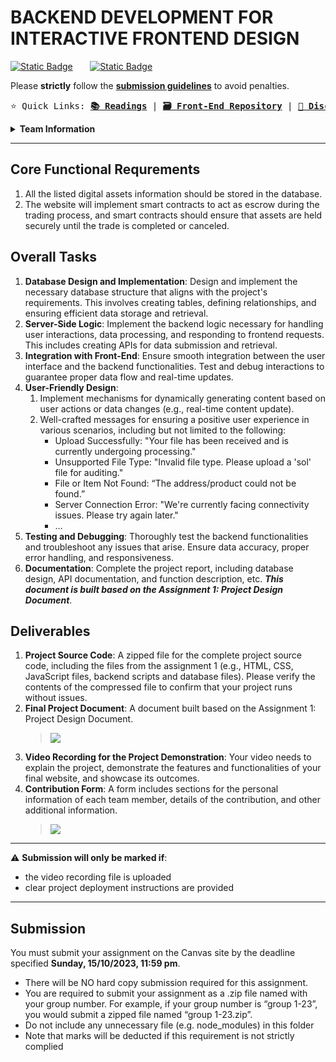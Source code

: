 # BACKEND DEVELOPMENT FOR INTERACTIVE FRONTEND DESIGN
<p><a target="_blank" href="https://swinburne.instructure.com/courses/52786/assignments/566492"><img alt="Static Badge" src="https://img.shields.io/badge/Portal-Assignment_2_for_Group_sest_1-white?style=for-the-badge&color=e72429"></a>&nbsp;&nbsp;&nbsp;&nbsp;&nbsp;&nbsp;&nbsp;<a href="https://github.com/COS30049/cos30049_backend"><img alt="Static Badge" src="https://img.shields.io/badge/Deadline-%09Sunday%2C_15%2F10%2F2023%2C_11%3A59_pm-white?style=for-the-badge&color=936dd4">
</a>
</p>

Please **strictly** follow the **[submission guidelines](#submission)** to avoid penalties.

<pre>⭐ Quick Links:&nbsp;<a href="readings"><b>📚 Readings</b></a> | <a href="../../../cos30049_frontend"><b>🗃️ Front-End Repository</b></a> | <a href="https://discord.com/channels/1139360232749940766/1139360238395478068"><b>💬 Discord</b></a>  </pre>

<details>
	<summary><b>Team Information</b></summary>
	<br>

![logo](https://github.com/COS30049/cos30049_backend/assets/139601671/2f1b07be-fea0-4113-9be6-7106b7cbdbb7)
<hr>

- Group name: `CRYPTOX`
- Group number: `1-16`
- Contributors (3)
  	<br>
   
	| Name                 | Student ID | Email                         |
	| :------------------: | ---------- | :---------------------------: |
	| Ryan Vu              | 103511424  | 103511424@student.swin.edu.au |
	| Minh Nguyen `LEADER` | 103534696  | 103534696@student.swin.edu.au |
	| Hoang Bao Phuc Chau  | 103523966  | 103523966@student.swin.edu.au |
</details>

---

## Core Functional Requrements
1. All the listed digital assets information should be stored in the database.
2. The website will implement smart contracts to act as escrow during the trading process, and smart contracts should ensure that assets are held securely until the trade is completed or canceled.

## Overall Tasks
1. **Database Design and Implementation**: Design and implement the necessary database structure that aligns with the project's requirements. This involves creating tables, defining relationships, and ensuring efficient data storage and retrieval.
2. **Server-Side Logic**: Implement the backend logic necessary for handling user interactions, data processing, and responding to frontend requests. This includes creating APIs for data submission and retrieval.
3. **Integration with Front-End**: Ensure smooth integration between the user interface and the backend functionalities. Test and debug interactions to guarantee proper data flow and real-time updates.
4. **User-Friendly Design**:
   1) Implement mechanisms for dynamically generating content based on user actions or data changes (e.g., real-time content update).
   2) Well-crafted messages for ensuring a positive user experience in various scenarios, including but not limited to the following:
      - Upload Successfully: "Your file has been received and is currently undergoing processing."
      - Unsupported File Type: "Invalid file type. Please upload a 'sol' file for auditing."
      - File or Item Not Found: “The address/product could not be found.”
      - Server Connection Error: "We're currently facing connectivity issues. Please try again later."
      - …
5. **Testing and Debugging**: Thoroughly test the backend functionalities and troubleshoot any issues that arise. Ensure data accuracy, proper error handling, and responsiveness.
6. **Documentation**: Complete the project report, including database design, API documentation, and function description, etc. **_This document is built based on the Assignment 1: Project Design Document_**.

## Deliverables
1. **Project Source Code**: A zipped file for the complete project source code, including the files from the assignment 1 (e.g., HTML, CSS, JavaScript files, backend scripts and database files). Please verify the contents of the compressed file to confirm that your project runs without issues.
2. **Final Project Document**: A document built based on the Assignment 1: Project Design Document.
   <p><blockquote> <a href="https://liveswinburneeduau-my.sharepoint.com/:w:/g/personal/103511424_student_swin_edu_au/ETVQNh4WxxZIiW4zMYs7DjsBfmEXfJpWcELG1Kx7yl3cEw?e=jkQrcn"><img src="https://img.shields.io/badge/Edit_%22COS30049_--_Final_Project_Document%22-2B579A?logo=microsoftword&logoColor=%23FFFFFF&labelColor=%232B579A"></img></a></blockquote></p>
3. **Video Recording for the Project Demonstration**: Your video needs to explain the project, demonstrate the features and functionalities of your final website, and showcase its outcomes.
4. **Contribution Form**: A form includes sections for the personal information of each team member, details of the contribution, and other additional information.
   <p><blockquote><a href="https://github.com/COS30049/cos30049_backend"><img src="https://img.shields.io/badge/Edit_%22Contribution_Form%22-COMING_SOON-dark--green?logo=microsoftword&link=https%3A%2F%2Fgithub.com%2FCOS30049%2Fcos30049_backend"></img></a></blockquote></p>

---

⚠️ **Submission will only be marked if**: 

- the video recording file is uploaded
- clear project deployment instructions are provided
---

## Submission
You must submit your assignment on the Canvas site by the deadline specified **Sunday, 15/10/2023, 11:59 pm**.
- There will be NO hard copy submission required for this assignment.
- You are required to submit your assignment as a .zip file named with your group number. For example, if your group number is “group 1-23”, you would submit a zipped file named “group 1-23.zip”.
- Do not include any unnecessary file (e.g. node_modules) in this folder
- Note that marks will be deducted if this requirement is not strictly complied
